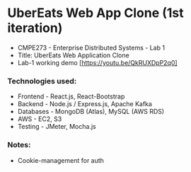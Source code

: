 # UberEats Web App Clone (1st iteration)

- CMPE273 - Enterprise Distributed Systems - Lab 1
- Title: UberEats Web Application Clone
- Lab-1 working demo [https://youtu.be/QkRUXDpP2q0]

### Technologies used:
- Frontend - React.js, React-Bootstrap
- Backend - Node.js / Express.js, Apache Kafka
- Databases - MongoDB (Atlas), MySQL (AWS RDS)
- AWS - EC2, S3
- Testing - JMeter, Mocha.js

### Notes:
- Cookie-management for auth
